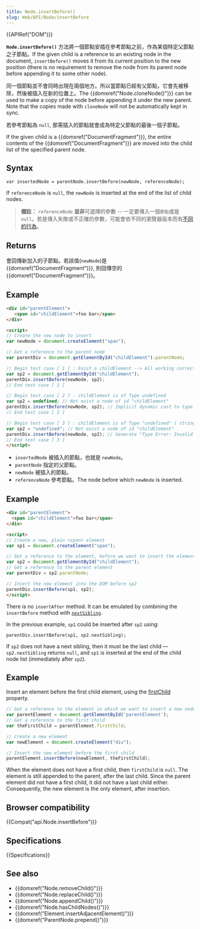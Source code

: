 ```yaml
---
title: Node.insertBefore()
slug: Web/API/Node/insertBefore
---
```

{{APIRef("DOM")}}

**`Node.insertBefore()`** 方法將一個節點安插在參考節點之前，作為某個特定父節點之子節點。If the given child is a reference to an existing node in the document, `insertBefore()` moves it from its current position to the new position (there is no requirement to remove the node from its parent node before appending it to some other node).

同一個節點並不會同時出現在兩個地方。所以當節點已經有父節點，它會先被移除，然後被插入在新的位置上。The {{domxref("Node.cloneNode()")}} can be used to make a copy of the node before appending it under the new parent. Note that the copies made with `cloneNode` will not be automatically kept in sync.

若參考節點為 `null`, 那需插入的節點就會成為特定父節點的最後一個子節點。

If the given child is a {{domxref("DocumentFragment")}}, the entire contents of the {{domxref("DocumentFragment")}} are moved into the child list of the specified parent node.

## Syntax

```plain
var insertedNode = parentNode.insertBefore(newNode, referenceNode);
```

If `referenceNode` is `null`, the `newNode` is inserted at the end of the list of child nodes.

> **備註：** _`referenceNode`_ **並非**可選擇的參數 -- 一定要傳入一個`節點`或是 `null`。若是傳入失敗或不正確的參數，可能會依不同的瀏覽器版本而有[不同的](https://bugzilla.mozilla.org/show_bug.cgi?id=119489)[行為](https://code.google.com/p/chromium/issues/detail?id=419780)。

## Returns

會回傳新加入的子節點。若該值(`newNode`)是{{domxref("DocumentFragment")}}, 則回傳空的 {{domxref("DocumentFragment")}}。

## Example

```html
<div id="parentElement">
   <span id="childElement">foo bar</span>
</div>

<script>
// Create the new node to insert
var newNode = document.createElement("span");

// Get a reference to the parent node
var parentDiv = document.getElementById("childElement").parentNode;

// Begin test case [ 1 ] : Exist a childElement --> All working correctly
var sp2 = document.getElementById("childElement");
parentDiv.insertBefore(newNode, sp2);
// End test case [ 1 ]

// Begin test case [ 2 ] : childElement is of Type undefined
var sp2 = undefined; // Not exist a node of id "childElement"
parentDiv.insertBefore(newNode, sp2); // Implicit dynamic cast to type Node
// End test case [ 2 ]

// Begin test case [ 3 ] : childElement is of Type "undefined" ( string )
var sp2 = "undefined"; // Not exist a node of id "childElement"
parentDiv.insertBefore(newNode, sp2); // Generate "Type Error: Invalid Argument"
// End test case [ 3 ]
</script>
```

- `insertedNode` 被插入的節點，也就是 `newNode`。
- `parentNode` 指定的父節點。
- `newNode` 被插入的節點。
- `referenceNode` 參考節點。The node before which `newNode` is inserted.

## Example

```html
<div id="parentElement">
  <span id="childElement">foo bar</span>
</div>

<script>
// Create a new, plain <span> element
var sp1 = document.createElement("span");

// Get a reference to the element, before we want to insert the element
var sp2 = document.getElementById("childElement");
// Get a reference to the parent element
var parentDiv = sp2.parentNode;

// Insert the new element into the DOM before sp2
parentDiv.insertBefore(sp1, sp2);
</script>
```

There is no `insertAfter` method. It can be emulated by combining the `insertBefore` method with [`nextSibling`](/zh-TW/docs/DOM/Node.nextSibling).

In the previous example, `sp1` could be inserted after `sp2` using:

```plain
parentDiv.insertBefore(sp1, sp2.nextSibling);
```

If `sp2` does not have a next sibling, then it must be the last child — `sp2.nextSibling` returns `null`, and `sp1` is inserted at the end of the child node list (immediately after `sp2`).

## Example

Insert an element before the first child element, using the [firstChild](/zh-TW/docs/DOM/Node.firstChild) property.

```js
// Get a reference to the element in which we want to insert a new node
var parentElement = document.getElementById('parentElement');
// Get a reference to the first child
var theFirstChild = parentElement.firstChild;

// Create a new element
var newElement = document.createElement("div");

// Insert the new element before the first child
parentElement.insertBefore(newElement, theFirstChild);
```

When the element does not have a first child, then `firstChild` is `null`. The element is still appended to the parent, after the last child. Since the parent element did not have a first child, it did not have a last child either. Consequently, the new element is the only element, after insertion.

## Browser compatibility

{{Compat("api.Node.insertBefore")}}

## Specifications

{{Specifications}}

## See also

- {{domxref("Node.removeChild()")}}
- {{domxref("Node.replaceChild()")}}
- {{domxref("Node.appendChild()")}}
- {{domxref("Node.hasChildNodes()")}}
- {{domxref("Element.insertAdjacentElement()")}}
- {{domxref("ParentNode.prepend()")}}
